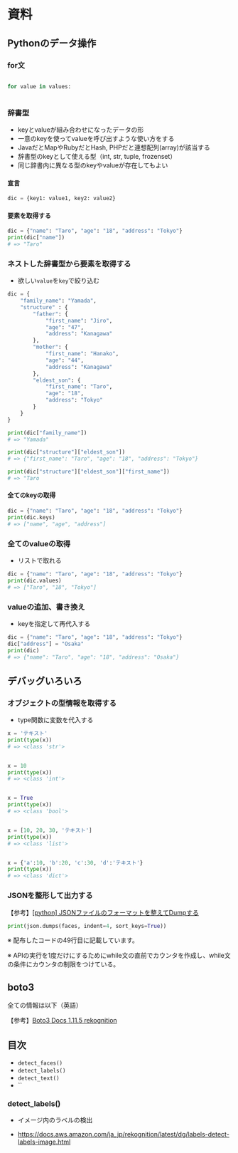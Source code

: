 # 資料

## Pythonのデータ操作

### for文

```python

for value in values:
    
```
### 辞書型
- keyとvalueが組み合わせになったデータの形
- 一意のkeyを使ってvalueを呼び出すような使い方をする
- JavaだとMapやRubyだとHash, PHPだと連想配列(array)が該当する
- 辞書型のkeyとして使える型（int, str, tuple, frozenset）
- 同じ辞書内に異なる型のkeyやvalueが存在してもよい

#### 宣言
```python
dic = {key1: value1, key2: value2}
```

#### 要素を取得する
```python
dic = {"name": "Taro", "age": "18", "address": "Tokyo"}
print(dic["name"])
# => "Taro"
```


### ネストした辞書型から要素を取得する
- 欲しい`value`を`key`で絞り込む

```python
dic = {
    "family_name": "Yamada",
    "structure" : {
        "father": {
            "first_name": "Jiro",
            "age": "47",
            "address": "Kanagawa"
        },
        "mother": {
            "first_name": "Hanako",
            "age": "44",
            "address": "Kanagawa"
        },
        "eldest_son": {
            "first_name": "Taro",
            "age": "18",
            "address": "Tokyo"
        }
    }
}

print(dic["family_name"])
# => "Yamada"

print(dic["structure"]["eldest_son"])
# => {"first_name": "Taro", "age": "18", "address": "Tokyo"}

print(dic["structure"]["eldest_son"]["first_name"])
# => "Taro
```
#### 全てのkeyの取得
```python
dic = {"name": "Taro", "age": "18", "address": "Tokyo"}
print(dic.keys)
# => ["name", "age", "address"]
```

### 全てのvalueの取得
- リストで取れる
```python
dic = {"name": "Taro", "age": "18", "address": "Tokyo"}
print(dic.values)
# => ["Taro", "18", "Tokyo"]
```

### valueの追加、書き換え
- keyを指定して再代入する
```python
dic = {"name": "Taro", "age": "18", "address": "Tokyo"}
dic["address"] = "Osaka"
print(dic)
# => {"name": "Taro", "age": "18", "address": "Osaka"}
```

## デバッグいろいろ
### オブジェクトの型情報を取得する

- type関数に変数を代入する
```python
x = 'テキスト'
print(type(x))
# => <class 'str'>


x = 10
print(type(x))
# => <class 'int'>


x = True
print(type(x))
# => <class 'bool'>


x = [10, 20, 30, 'テキスト']
print(type(x))
# => <class 'list'>


x = {'a':10, 'b':20, 'c':30, 'd':'テキスト'}
print(type(x))
# => <class 'dict'>
```

### JSONを整形して出力する

【参考】[[python] JSONファイルのフォーマットを整えてDumpする](https://qiita.com/Hyperion13fleet/items/7129623ab32bdcc6e203)
```python
print(json.dumps(faces, indent=4, sort_keys=True))
```

※ 配布したコードの49行目に記載しています。

※ APIの実行を1度だけにするためにwhile文の直前でカウンタを作成し、while文の条件にカウンタの制限をつけている。

## boto3
全ての情報は以下（英語）

【参考】[Boto3 Docs 1.11.5 rekognition](https://boto3.amazonaws.com/v1/documentation/api/latest/reference/services/rekognition.html)

## 目次
- `detect_faces()`
- `detect_labels()`
- `detect_text()`
- ``

### detect_labels()
- イメージ内のラベルの検出


- https://docs.aws.amazon.com/ja_jp/rekognition/latest/dg/labels-detect-labels-image.html

